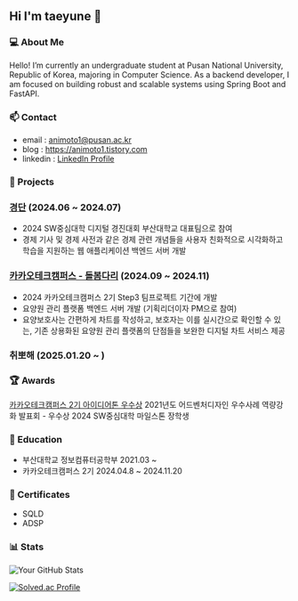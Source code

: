 ## Hi I'm taeyune 👋

### 💻 About Me
Hello! 
I’m currently an undergraduate student at Pusan National University, Republic of Korea, majoring in Computer Science.
As a backend developer, I am focused on building robust and scalable systems using Spring Boot and FastAPI.


### 📫 Contact
- email : animoto1@pusan.ac.kr
- blog : https://animoto1.tistory.com
- linkedin : [LinkedIn Profile](https://www.linkedin.com/in/%EA%B9%80%ED%83%9C%EC%9C%A4)

### 🚀 Projects 
### [경단](https://animoto1.tistory.com/entry/%EA%B2%BD%EB%8B%A8%EA%B2%BD%EC%A0%9C-%EB%8B%A8%EC%88%9C%ED%95%98%EA%B2%8C-%ED%94%84%EB%A1%9C%EC%A0%9D%ED%8A%B8-SW%EC%A4%91%EC%8B%AC%EB%8C%80%ED%95%99-%EB%94%94%EC%A7%80%ED%84%B8-%EA%B2%BD%EC%A7%84%EB%8C%80%ED%9A%8C-%ED%9A%8C%EA%B3%A0) (2024.06 ~ 2024.07)
- 2024 SW중심대학 디지털 경진대회 부산대학교 대표팀으로 참여 
- 경제 기사 및 경제 사전과 같은 경제 관련 개념들을 사용자 친화적으로 시각화하고 학습을 지원하는 웹 애플리케이션 백엔드 서버 개발 


### [카카오테크캠퍼스 - 돌봄다리](https://github.com/kakao-tech-campus-2nd-step3/Team13_BE) (2024.09 ~ 2024.11)
- 2024 카카오테크캠퍼스 2기 Step3 팀프로젝트 기간에 개발 
- 요양원 관리 플랫폼 백엔드 서버 개발 (기획리더이자 PM으로 참여) 
- 요양보호사는 간편하게 차트를 작성하고, 보호자는 이를 실시간으로 확인할 수 있는, 기존 상용화된 요양원 관리 플랫폼의 단점들을 보완한 디지털 차트 서비스 제공  

### 취뽀해 (2025.01.20 ~ )

### 🏆 Awards 
[카카오테크캠퍼스 2기 아이디어톤 우수상](https://animoto1.tistory.com/entry/%EC%B9%B4%ED%85%8C%EC%BA%A0-2%EA%B8%B0-%EC%95%84%EC%9D%B4%EB%94%94%EC%96%B4%ED%86%A4-%EC%9A%B0%EC%88%98%EC%83%81-%ED%9B%84%EA%B8%B0) 
2021년도 어드벤처디자인 우수사례 역량강화 발표회 - 우수상
2024 SW중심대학 마일스톤 장학생

### 🏫 Education
- 부산대학교 정보컴퓨터공학부 2021.03 ~ 
- 카카오테크캠퍼스 2기 2024.04.8 ~ 2024.11.20

### 🪪 Certificates
- SQLD
- ADSP

### 📊 Stats
![Your GitHub Stats](https://github-readme-stats.vercel.app/api?username=pykido&show_icons=true&theme=radical&cache_seconds=1800)

[![Solved.ac Profile](http://mazassumnida.wtf/api/v2/generate_badge?boj=animoto1)](https://solved.ac/animoto1/) 


<!--
**pykido/pykido** is a ✨ _special_ ✨ repository because its `README.md` (this file) appears on your GitHub profile.

Here are some ideas to get you started:

- 🔭 I’m currently working on ...
- 🌱 I’m currently learning ...
- 👯 I’m looking to collaborate on ...
- 🤔 I’m looking for help with ...
- 💬 Ask me about ...
- 📫 How to reach me: ...
- 😄 Pronouns: ...
- ⚡ Fun fact: ...
-->
